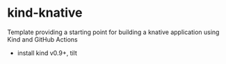 # kind-knative
Template providing a starting point for building a knative application using Kind and GitHub Actions

- install kind v0.9+, tilt
